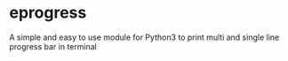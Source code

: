 # eprogress
A simple and easy to use module for Python3 to print multi and single line progress bar in terminal
